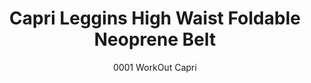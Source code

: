 ---
layout: product
title: Capri Leggins High Waist Foldable Neoprene Belt
subtitle: 0001 WorkOut Capri
product_image: /active/lt0001-fuscia.png
price: '38.00'
categories: Lower Body
---